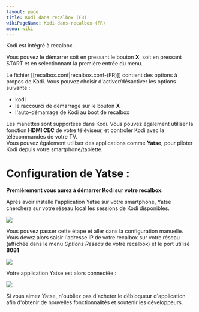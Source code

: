 ```yaml
---
layout: page
title: Kodi dans recalbox (FR)
wikiPageName: Kodi-dans-recalbox-(FR)
menu: wiki
---
```


Kodi est intégré à recalbox.

Vous pouvez le démarrer soit en pressant le bouton **X**, soit en pressant START et en sélectionnant la première entrée du menu.

Le fichier [[recalbox.conf|recalbox.conf-(FR)]] contient des options à propos de Kodi. Vous pouvez choisir d'activer/désactiver les options suivante : 
- kodi
- le raccourci de démarrage sur le bouton **X**
- l'auto-démarrage de Kodi au boot de recalbox
   
Les manettes sont supportées dans Kodi. Vous pouvez également utiliser la fonction **HDMI CEC** de votre téléviseur, et controler Kodi avec la télécommandes de votre TV.   
Vous pouvez également utiliser des applications comme **Yatse**, pour piloter Kodi depuis votre smartphone/tablette.   

# Configuration de Yatse : 
**Premièrement vous aurez à démarrer Kodi sur votre recalbox.**

Après avoir installé l'application Yatse sur votre smartphone, Yatse cherchera sur votre réseau local les sessions de Kodi disponibles.   

[![](https://github.com/digitalLumberjack/recalbox-os/blob/master/wiki/images/yatse/configure_yatse_for_kodi_recalbox_1-300px.png)](https://github.com/digitalLumberjack/recalbox-os/blob/master/wiki/images/yatse/configure_yatse_for_kodi_recalbox_1.png)

Vous pouvez passer cette étape et aller dans la configuration manuelle.   
Vous devez alors saisir l'adresse IP de votre recalbox sur votre réseau (affichée dans le menu _Options Réseau_ de votre recalbox) et le port utilisé **8081**   

[![](https://github.com/digitalLumberjack/recalbox-os/blob/master/wiki/images/yatse/configure_yatse_for_kodi_recalbox_2-300px.png)](https://github.com/digitalLumberjack/recalbox-os/blob/master/wiki/images/yatse/configure_yatse_for_kodi_recalbox_2.png)

Votre application Yatse est alors connectée :    

[![](https://github.com/digitalLumberjack/recalbox-os/blob/master/wiki/images/yatse/configure_yatse_for_kodi_recalbox_3-300px.png)](https://github.com/digitalLumberjack/recalbox-os/blob/master/wiki/images/yatse/configure_yatse_for_kodi_recalbox_3.png)

Si vous aimez Yatse, n'oubliez pas d'acheter le débloqueur d'application afin d'obtenir de nouvelles fonctionnalités et soutenir les développeurs.

 
